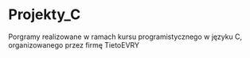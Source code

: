 # Projekty_C
Porgramy realizowane w ramach kursu programistycznego w języku C, organizowanego przez firmę TietoEVRY
